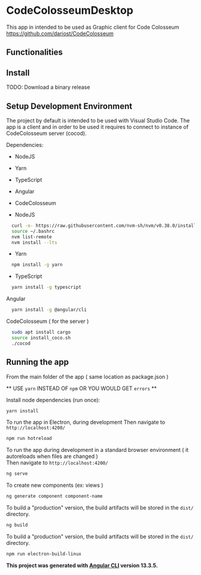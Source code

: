 # CodeColosseumDesktop

This app in intended to be used as Graphic client for Code Colosseum     
https://github.com/dariost/CodeColosseum

## Functionalities



## Install

TODO: Download a binary release

## Setup Development Environment 
The project by default is intended to be used with Visual Studio Code.
The app is a client and in order to be used it requires to connect to instance of CodeColosseum server (cocod).

Dependencies:
- NodeJS
- Yarn
- TypeScript
- Angular
- CodeColosseum 

- NodeJS
```bash
  curl -o- https://raw.githubusercontent.com/nvm-sh/nvm/v0.38.0/install.sh | bash
  source ~/.bashrc
  nvm list-remote
  nvm install --lts
```

- Yarn
```bash
  npm install -g yarn
```

  
- TypeScript
```bash
  yarn install -g typescript
```

Angular
```bash
  yarn install -g @angular/cli
```

CodeColosseum ( for the server ) 
```bash
  sudo apt install cargo
  source install_coco.sh
  ./cocod
```


## Running the app

From the main folder of the app ( same location as package.json )     

** USE `yarn` INSTEAD OF `npm` OR YOU WOULD GET `errors` **

Install node dependencies (run once):     
```bash
yarn install
```

To run the app in Electron, during development 
Then navigate to `http://localhost:4200/`
```bash
npm run hotreload
```

To run the app during development in a standard browser environment ( it autoreloads when files are changed )     
Then navigate to `http://localhost:4200/`
```bash
ng serve
```

To create new components (ex: views ) 
```bash
ng generate component component-name
```

To build a "production" version, the build artifacts will be stored in the `dist/` directory.
```bash
ng build
```

To build a "production" version, the build artifacts will be stored in the `dist/` directory.
```bash
npm run electron-build-linux
```

__This project was generated with [Angular CLI](https://github.com/angular/angular-cli) version 13.3.5.__
